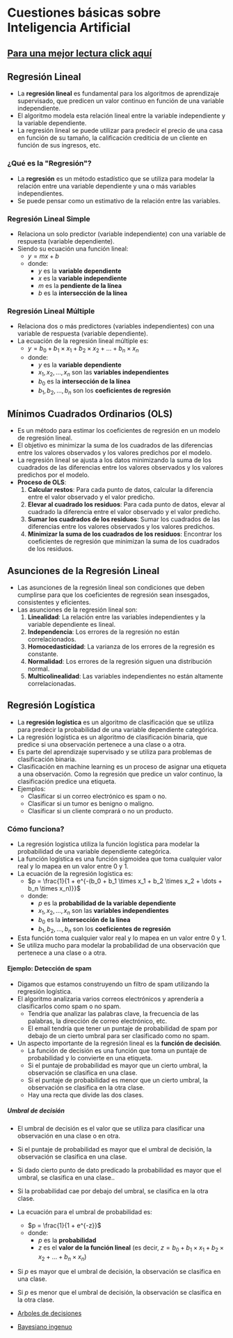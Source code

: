 # Cuestiones básicas sobre Inteligencia Artificial

## [Para una mejor lectura click aquí](https://apuntes.grunt.ar/4JhtaGBwRFCNQjxFZCBCMQ)

## Regresión Lineal
- La **regresión lineal** es fundamental para los algoritmos de aprendizaje supervisado, que predicen un valor continuo en función de una variable independiente.
- El algoritmo modela esta relación lineal entre la variable independiente y la variable dependiente.
- La regresión lineal se puede utilizar para predecir el precio de una casa en función de su tamaño, la calificación crediticia de un cliente en función de sus ingresos, etc.

### ¿Qué es la "Regresión"?
- La **regresión** es un método estadístico que se utiliza para modelar la relación entre una variable dependiente y una o más variables independientes.
- Se puede pensar como un estimativo de la relación entre las variables.

### Regresión Lineal Simple
- Relaciona un solo predictor (variable independiente) con una variable de respuesta (variable dependiente).
- Siendo su ecuación una función lineal:
    - $y = mx + b$
    - donde:
        - $y$ es la **variable dependiente**
        - $x$ es la **variable independiente**
        - $m$ es la **pendiente de la línea**
        - $b$ es la **intersección de la línea**

### Regresión Lineal Múltiple
- Relaciona dos o más predictores (variables independientes) con una variable de respuesta (variable dependiente).
- La ecuación de la regresión lineal múltiple es:
    - $y = b_0 + b_1 \times x_1 + b_2 \times x_2 + \dots + b_n \times x_n$
    - donde:
        - $y$ es la **variable dependiente**
        - $x_1, x_2, \dots, x_n$ son las **variables independientes**
        - $b_0$ es la **intersección de la línea**
        - $b_1, b_2, \dots, b_n$ son los **coeficientes de regresión**

## Mínimos Cuadrados Ordinarios (OLS)
- Es un método para estimar los coeficientes de regresión en un modelo de regresión lineal.
- El objetivo es minimizar la suma de los cuadrados de las diferencias entre los valores observados y los valores predichos por el modelo.
- La regresión lineal se ajusta a los datos minimizando la suma de los cuadrados de las diferencias entre los valores observados y los valores predichos por el modelo.
- **Proceso de OLS**:
    1. **Calcular restos**: Para cada punto de datos, calcular la diferencia entre el valor observado y el valor predicho.
    2. **Elevar al cuadrado los residuos**: Para cada punto de datos, elevar al cuadrado la diferencia entre el valor observado y el valor predicho.
    3. **Sumar los cuadrados de los residuos**: Sumar los cuadrados de las diferencias entre los valores observados y los valores predichos.
    4. **Minimizar la suma de los cuadrados de los residuos**: Encontrar los coeficientes de regresión que minimizan la suma de los cuadrados de los residuos.

## Asunciones de la Regresión Lineal
- Las asunciones de la regresión lineal son condiciones que deben cumplirse para que los coeficientes de regresión sean insesgados, consistentes y eficientes.
- Las asunciones de la regresión lineal son:
    1. **Linealidad**: La relación entre las variables independientes y la variable dependiente es lineal.
    2. **Independencia**: Los errores de la regresión no están correlacionados.
    3. **Homocedasticidad**: La varianza de los errores de la regresión es constante.
    4. **Normalidad**: Los errores de la regresión siguen una distribución normal.
    5. **Multicolinealidad**: Las variables independientes no están altamente correlacionadas.

## Regresión Logística
- La **regresión logística** es un algoritmo de clasificación que se utiliza para predecir la probabilidad de una variable dependiente categórica.
- La regresión logística es un algoritmo de clasificación binaria, que predice si una observación pertenece a una clase o a otra.
- Es parte del aprendizaje supervisado y se utiliza para problemas de clasificación binaria.
- Clasificación en machine learning es un proceso de asignar una etiqueta a una observación. Como la regresión que predice un valor continuo, la clasificación predice una etiqueta.
- Ejemplos:
    - Clasificar si un correo electrónico es spam o no.
    - Clasificar si un tumor es benigno o maligno.
    - Clasificar si un cliente comprará o no un producto.

### Cómo funciona?
- La regresión logistica utiliza la función logística para modelar la probabilidad de una variable dependiente categórica.
- La función logística es una función sigmoidea que toma cualquier valor real y lo mapea en un valor entre 0 y 1.
- La ecuación de la regresión logística es:
    - $p = \frac{1}{1 + e^{-(b_0 + b_1 \times x_1 + b_2 \times x_2 + \dots + b_n \times x_n)}}$
    - donde:
        - $p$ es la **probabilidad de la variable dependiente**
        - $x_1, x_2, \dots, x_n$ son las **variables independientes**
        - $b_0$ es la **intersección de la línea**
        - $b_1, b_2, \dots, b_n$ son los **coeficientes de regresión**
- Esta función toma cualquier valor real y lo mapea en un valor entre 0 y 1.
- Se utiliza mucho para modelar la probabilidad de una observación que pertenece a una clase o a otra.

#### Ejemplo: Detección de spam
- Digamos que estamos construyendo un filtro de spam utilizando la regresión logística.
- El algoritmo analizaria varios correos electrónicos y aprendería a clasificarlos como spam o no spam.
    - Tendria que analizar las palabras clave, la frecuencia de las palabras, la dirección de correo electrónico, etc.
    - El email tendría que tener un puntaje de probabilidad de spam por debajo de un cierto umbral para ser clasificado como no spam.
- Un aspecto importante de la regresión lineal es la **función de decisión**.
    - La función de decisión es una función que toma un puntaje de probabilidad y lo convierte en una etiqueta.
    - Si el puntaje de probabilidad es mayor que un cierto umbral, la observación se clasifica en una clase.
    - Si el puntaje de probabilidad es menor que un cierto umbral, la observación se clasifica en la otra clase.
    - Hay una recta que divide las dos clases.

##### Umbral de decisión
- El umbral de decisión es el valor que se utiliza para clasificar una observación en una clase o en otra.
- Si el puntaje de probabilidad es mayor que el umbral de decisión, la observación se clasifica en una clase.
- Si dado cierto punto de dato predicado la probabilidad es mayor que el umbral, se clasifica en una clase..
- Si la probabilidad cae por debajo del umbral, se clasifica en la otra clase.
- La ecuación para el umbral de probabilidad es:
    - $p = \frac{1}{1 + e^{-z}}$
    - donde:
        - $p$ es la **probabilidad**
        - $z$ es el **valor de la función lineal** (es decir, $z = b_0 + b_1 \times x_1 + b_2 \times x_2 + \dots + b_n \times x_n$)
- Si $p$ es mayor que el umbral de decisión, la observación se clasifica en una clase.
- Si $p$ es menor que el umbral de decisión, la observación se clasifica en la otra clase.


- [Arboles de decisiones](./DecisionTrees.md)
- [Bayesiano ingenuo](./NaiveBayes.md)